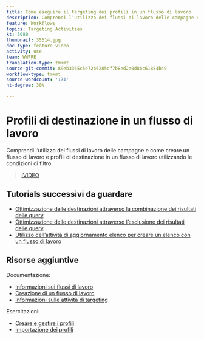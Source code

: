 ```yaml
---
title: Come eseguire il targeting dei profili in un flusso di lavoro
description: Comprendi l’utilizzo dei flussi di lavoro delle campagne e come creare un flusso di lavoro e profili di destinazione in un flusso di lavoro utilizzando le condizioni di filtro.
feature: Workflows
topics: Targeting Activities
kt: 5080
thumbnail: 35614.jpg
doc-type: feature video
activity: use
team: WWFRE
translation-type: tm+mt
source-git-commit: 89eb3365c5e72b6285df7b8ed2a0d8bc61884b49
workflow-type: tm+mt
source-wordcount: '131'
ht-degree: 30%

---
```



# Profili di destinazione in un flusso di lavoro

Comprendi l’utilizzo dei flussi di lavoro delle campagne e come creare un flusso di lavoro e profili di destinazione in un flusso di lavoro utilizzando le condizioni di filtro.

>[!VIDEO](https://video.tv.adobe.com/v/35614?quality=12)

## Tutorials successivi da guardare

* [Ottimizzazione delle destinazioni attraverso la combinazione dei risultati delle query](/help/automating-with-workflows/refining-targets-by-combining-query-results.md)
* [Ottimizzazione delle destinazioni attraverso l’esclusione dei risultati delle query](/help/automating-with-workflows/refining-targets-by-excluding-query-results.md)
* [Utilizzo dell’attività di aggiornamento elenco per creare un elenco con un flusso di lavoro](/help/automating-with-workflows/using-the-update-list-activity.md)

## Risorse aggiuntive

Documentazione:

* [Informazioni sui flussi di lavoro](https://docs.adobe.com/content/help/en/campaign-classic/using/automating-with-workflows/introduction/about-workflows.html)
* [Creazione di un flusso di lavoro](https://docs.adobe.com/content/help/en/campaign-classic-learn/tutorials/getting-started/creating-a-workflow.html)
* [Informazioni sulle attività di targeting](https://docs.adobe.com/content/help/en/campaign-classic/using/automating-with-workflows/targeting-activities/about-targeting-activities.html)

Esercitazioni:

* [Creare e gestire i profili](/help/profile-management/create-and-manage-profiles.md)
* [Importazione dei profili](/help/data-management/importing-profiles.md)
